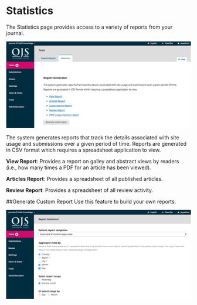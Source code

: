 # Statistics

The Statistics page provides access to a variety of reports from your journal.

![](learning-ojs-3-tools-statistics.png)

The system generates reports that track the details associated with site usage and submissions over a given period of time. Reports are generated in CSV format which requires a spreadsheet application to view.

**View Report**: Provides a report on galley and abstract views by readers (i.e., how many times a PDF for an article has been viewed).

**Articles Report**: Provides a spreadsheet of all published articles.

**Review Report**: Provides a spreadsheet of all review activity.

##Generate Custom Report
Use this feature to build your own reports.

![](learning-ojs-3-tools-statistics-custom.png)